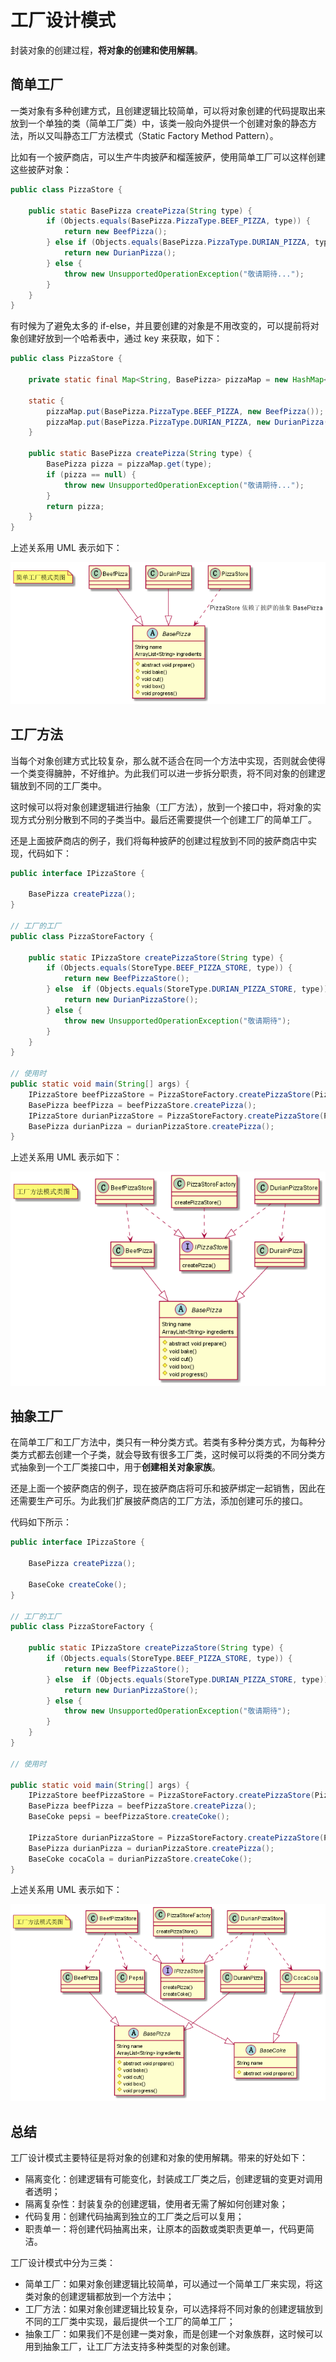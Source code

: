 # 工厂设计模式

封装对象的创建过程，**将对象的创建和使用解耦**。

## 简单工厂

一类对象有多种创建方式，且创建逻辑比较简单，可以将对象创建的代码提取出来放到一个单独的类（简单工厂类）中，该类一般向外提供一个创建对象的静态方法，所以又叫静态工厂方法模式（Static Factory Method Pattern）。

比如有一个披萨商店，可以生产牛肉披萨和榴莲披萨，使用简单工厂可以这样创建这些披萨对象：

```java
public class PizzaStore {

    public static BasePizza createPizza(String type) {
        if (Objects.equals(BasePizza.PizzaType.BEEF_PIZZA, type)) {
            return new BeefPizza();
        } else if (Objects.equals(BasePizza.PizzaType.DURIAN_PIZZA, type)) {
            return new DurianPizza();
        } else {
            throw new UnsupportedOperationException("敬请期待...");
        }
    }
}
```

有时候为了避免太多的 if-else，并且要创建的对象是不用改变的，可以提前将对象创建好放到一个哈希表中，通过 key 来获取，如下：

```java
public class PizzaStore {

    private static final Map<String, BasePizza> pizzaMap = new HashMap<>();

    static {
        pizzaMap.put(BasePizza.PizzaType.BEEF_PIZZA, new BeefPizza());
        pizzaMap.put(BasePizza.PizzaType.DURIAN_PIZZA, new DurianPizza());
    }

    public static BasePizza createPizza(String type) {
        BasePizza pizza = pizzaMap.get(type);
        if (pizza == null) {
            throw new UnsupportedOperationException("敬请期待...");
        }
        return pizza;
    }
}
```

上述关系用 UML 表示如下：

![](../images/2.2-1-简单工厂.png)

## 工厂方法

当每个对象创建方式比较复杂，那么就不适合在同一个方法中实现，否则就会使得一个类变得臃肿，不好维护。为此我们可以进一步拆分职责，将不同对象的创建逻辑放到不同的工厂类中。

这时候可以将对象创建逻辑进行抽象（工厂方法），放到一个接口中，将对象的实现方式分别分散到不同的子类当中。最后还需要提供一个创建工厂的简单工厂。

还是上面披萨商店的例子，我们将每种披萨的创建过程放到不同的披萨商店中实现，代码如下：

```java
public interface IPizzaStore {

    BasePizza createPizza();
}

// 工厂的工厂
public class PizzaStoreFactory {

    public static IPizzaStore createPizzaStore(String type) {
        if (Objects.equals(StoreType.BEEF_PIZZA_STORE, type)) {
            return new BeefPizzaStore();
        } else  if (Objects.equals(StoreType.DURIAN_PIZZA_STORE, type)) {
            return new DurianPizzaStore();
        } else {
            throw new UnsupportedOperationException("敬请期待");
        }
    }
}

// 使用时
public static void main(String[] args) {
    IPizzaStore beefPizzaStore = PizzaStoreFactory.createPizzaStore(PizzaStoreFactory.StoreType.BEEF_PIZZA_STORE);
    BasePizza beefPizza = beefPizzaStore.createPizza();
    IPizzaStore durianPizzaStore = PizzaStoreFactory.createPizzaStore(PizzaStoreFactory.StoreType.DURIAN_PIZZA_STORE);
    BasePizza durianPizza = durianPizzaStore.createPizza();
}
```

上述关系用 UML 表示如下：

![](../images/2.2-2-工厂方法.png)

## 抽象工厂

在简单工厂和工厂方法中，类只有一种分类方式。若类有多种分类方式，为每种分类方式都去创建一个子类，就会导致有很多工厂类，这时候可以将类的不同分类方式抽象到一个工厂类接口中，用于**创建相关对象家族**。

还是上面一个披萨商店的例子，现在披萨商店将可乐和披萨绑定一起销售，因此在还需要生产可乐。为此我们扩展披萨商店的工厂方法，添加创建可乐的接口。

代码如下所示：

```java
public interface IPizzaStore {

    BasePizza createPizza();

    BaseCoke createCoke();
}

// 工厂的工厂
public class PizzaStoreFactory {

    public static IPizzaStore createPizzaStore(String type) {
        if (Objects.equals(StoreType.BEEF_PIZZA_STORE, type)) {
            return new BeefPizzaStore();
        } else  if (Objects.equals(StoreType.DURIAN_PIZZA_STORE, type)) {
            return new DurianPizzaStore();
        } else {
            throw new UnsupportedOperationException("敬请期待");
        }
    }
}

// 使用时

public static void main(String[] args) {
    IPizzaStore beefPizzaStore = PizzaStoreFactory.createPizzaStore(PizzaStoreFactory.StoreType.BEEF_PIZZA_STORE);
    BasePizza beefPizza = beefPizzaStore.createPizza();
    BaseCoke pepsi = beefPizzaStore.createCoke();
    
    IPizzaStore durianPizzaStore = PizzaStoreFactory.createPizzaStore(PizzaStoreFactory.StoreType.DURIAN_PIZZA_STORE);
    BasePizza durianPizza = durianPizzaStore.createPizza();
    BaseCoke cocaCola = durianPizzaStore.createCoke();
}
```

上述关系用 UML 表示如下：

![](../images/2.2-3-抽象工厂.png)

## 总结

工厂设计模式主要特征是将对象的创建和对象的使用解耦。带来的好处如下：

- 隔离变化：创建逻辑有可能变化，封装成工厂类之后，创建逻辑的变更对调用者透明；
- 隔离复杂性：封装复杂的创建逻辑，使用者无需了解如何创建对象；
- 代码复用：创建代码抽离到独立的工厂类之后可以复用；
- 职责单一：将创建代码抽离出来，让原本的函数或类职责更单一，代码更简洁。

工厂设计模式中分为三类：

- 简单工厂：如果对象创建逻辑比较简单，可以通过一个简单工厂来实现，将这类对象的创建逻辑都放到一个方法中；
- 工厂方法：如果对象创建逻辑比较复杂，可以选择将不同对象的创建逻辑放到不同的工厂类中实现，最后提供一个工厂的简单工厂；
- 抽象工厂：如果我们不是创建一类对象，而是创建一个对象族群，这时候可以用到抽象工厂，让工厂方法支持多种类型的对象创建。

